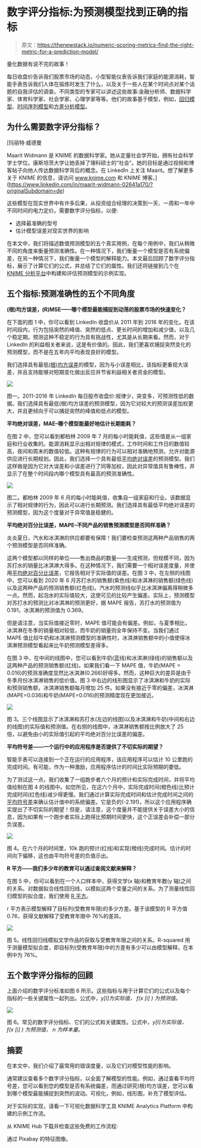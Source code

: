 # 数字评分指标:为预测模型找到正确的指标

> 原文：<https://thenewstack.io/numeric-scoring-metrics-find-the-right-metric-for-a-prediction-model/>

量化数据有说不完的故事！

每日收盘价告诉我们股票市场的动态，小型智能仪表告诉我们家庭的能源消耗，智能手表告诉我们人体在锻炼时发生了什么，以及关于一些人在某个时间点对某个话题的自我评估的调查。不同类型的专家可以讲述这些故事:金融分析师、数据科学家、体育科学家、社会学家、心理学家等等。他们的故事基于模型，例如，[回归模型](https://en.wikipedia.org/wiki/Regression_analysis)、[时间序列模型](https://en.wikipedia.org/wiki/Time_series)和[方差分析模型](https://en.wikipedia.org/wiki/Analysis_of_variance#:~:text=Analysis%2520of%2520variance%2520(ANOVA)%2520is,by%2520the%2520statistician%2520Ronald%2520Fisher.)。

## 为什么需要数字评分指标？

 [玛丽特·威德曼

Maarit Widmann 是 KNIME 的数据科学家。她从定量社会学开始，拥有社会科学学士学位。康斯坦茨大学让她丢掉了理科硕士的“社会”。她的目标是通过视频和博客帖子向他人传达数据科学背后的概念。在 LinkedIn 上关注 Maarit。想了解更多关于 KNIME 的信息，请访问 www.knime.com 和 KNIME 博客。](https://www.linkedin.com/in/maarit-widmann-02641a170/?originalSubdomain=de) 

这些模型在现实世界中有许多后果，从投资组合经理的决策到一天、一周和一年中不同时间的电力定价。需要数字评分指标，以便:

*   选择最准确的型号
*   估计模型误差对现实世界的影响

在本文中，我们将描述数值预测模型的五个真实用例，在每个用例中，我们从稍微不同的角度来衡量预测准确性。在一种情况下，我们衡量一个模型是否有系统偏差，在另一种情况下，我们衡量一个模型的解释能力。本文最后回顾了数字评分指标，展示了计算它们的公式，并总结了它们的属性。我们还将链接到几个在 [KNIME 分析平台](https://www.knime.com/knime-analytics-platform)中构建和评估预测模型的示例实现。

## 五个指标:预测准确性的五个不同角度

**(根)均方误差，(R)MSE——哪个模型最能捕捉到动荡的股票市场的快速变化？**

在下面的图 1 中，你可以看到 LinkedIn 收盘价从 2011 年到 2016 年的变化。在该时间段内，行为包括突然的峰值、突然的低点、更长时间的增加和减少值，以及几个稳定期。预测这种不稳定的行为具有挑战性，尤其是从长期来看。然而，对于 LinkedIn 的利益相关者来说，这是有价值的。因此，我们更喜欢捕捉突然变化的预测模型，而不是在五年内平均表现良好的模型。

我们选择具有最低[(根)均方误差](https://en.wikipedia.org/wiki/Mean_squared_error)的模型，因为与小误差相比，该指标更重视大误差，并且支持能够对短期变化做出反应并节省利益相关者资金的模型。

![](img/c6abf6c49e6428822bdf915e76933d73.png)

图一。2011-2016 年 LinkedIn 每日股市收盘价:规律少，突变多，可预测性低的数据。我们选择具有最低(根)均方误差的预测模型，因为它对较大的预测误差加权更大，并且更倾向于可以捕捉突然的峰值和低点的模型。

**平均绝对误差，MAE–哪个模型能最好地估计长期能耗？**

在图 2 中，您可以看到都柏林 2009 年 7 月的每小时能耗值，这些值是从一组家庭和行业收集的。能源消耗显示出相对规律的模式，工作时间和工作日的数值较高，夜间和周末的数值较低。这种有规律的行为可以相对准确地预测，允许对能源供应进行长期规划。因此，我们选择一个具有最低[平均绝对误差](https://en.wikipedia.org/wiki/Mean_absolute_error)的预测模型。我们这样做是因为它对大误差和小误差进行了同等加权，因此对异常值具有鲁棒性，并显示了在整个时间段内哪个模型具有最高的预测准确性。

![](img/14b083e723a63cfb54af192e41440341.png)

图二。都柏林 2009 年 6 月的每小时能耗值，收集自一组家庭和行业。该数据显示了相对规律的行为，因此可以进行长期预测。我们选择具有最低平均绝对误差的预测模型，因为这个度量对于异常值是稳健的。

**平均绝对百分比误差，MAPE–不同产品的销售预测模型是否同样准确？**

炎炎夏日，汽水和冰淇淋的供应都要有保障！我们要检查预测这两种产品销售的两个预测模型是否同样准确。

这两个模型都以同样的单位——售出商品的数量——生成预测，但规模不同，因为苏打水的销量比冰淇淋大得多。在这种情况下，我们需要一个相对误差度量，并使用[平均绝对百分比误差](https://en.wikipedia.org/wiki/Mean_absolute_percentage_error)，它报告相对于实际值的误差。在图 3 中，在左侧的线图中，您可以看到 2020 年 6 月苏打水的销售额(紫色线)和冰淇淋的销售额(绿色线)以及这两种产品的预测销售额(红色线)。汽水的预测线似乎比冰淇淋偏离得稍微多一点。然而，起泡水的实际值较大，这使可见的比较产生偏差。实际上，预测模型对苏打水的预测比对冰淇淋的预测更好，据 MAPE 报告，苏打水的预测值为 0.191，冰淇淋的预测值为 0.369。

但是请注意，当实际值接近零时，MAPE 值可能会有偏差。例如，与夏季相比，冰淇淋在冬季的销量相对较低，而牛奶的销量则全年保持不变。当我们通过 MAPE 值比较牛奶和冰淇淋预测模型的准确性时，冰淇淋销售额中的小值使得冰淇淋预测模型看起来比牛奶预测模型差得多。

在图 3 中，在中间的线图中，您可以看到牛奶(蓝线)和冰淇淋(绿线)的销售额以及这两种产品的预测销售额(红线)。如果我们看一下 MAPE 值，牛奶(MAPE = 0.016)的预测准确度显然比冰淇淋(0.266)好得多。然而，这种巨大的差异是由于冬季月份冰淇淋销售的低价值。图 3 中右边的线形图显示了冰淇淋和牛奶的实际和预测销售额，冰淇淋销售额每月增加 25 件。如果没有接近于零的偏差，冰淇淋(MAPE=0.036)和牛奶(MAPE=0.016)的预测精度现在更加接近。

![](img/99f5025b3364c70547bfc611db98e56e.png)

图 3。三个线图显示了冰淇淋和苏打水(左边的线图)以及冰淇淋和牛奶(中间和右边的线图)的实际值和预测值。在右侧的线图中，冰淇淋销售额按比例放大了 25 倍，以避免由小的实际值引起的平均绝对百分比误差的偏差。

**平均符号差——一个运行中的应用程序是否提供了不切实际的期望？**

智能手表可以连接到一个正在运行的应用程序，该应用程序可以估计 10 公里跑的完成时间。有可能，作为一种激励，应用程序估计的时间比实际预期的要低。

为了测试这一点，我们收集了一组跑步者六个月的预计和实际完成时间，并将平均值绘制在图 4 的线图中。如您所见，在这六个月中，实际完成时间(橙色线)比预计完成时间(红色线)减少得更慢。我们通过计算实际完成时间和估计完成时间之间的[平均符号差](https://en.wikipedia.org/wiki/Mean_signed_deviation)来确认估计值中的系统偏差。它是负的(-2.191)，所以这个应用程序确实提出了不切实际的期望！但是，请注意，这个度量并不能提供关于误差大小的信息，因为如果有一个跑步者实际上跑得比预期时间更快，这个正误差会补偿一部分负误差。

![](img/77749ef04b47a590fd3152afbd5af8ad.png)

图 4。在六个月的时间里，10k 跑的预计(红线)和实现(橙线)完成时间。估计的时间向下偏移，这也由平均符号差的负值示出。

**R 平方——我们多少年的教育可以通过查阅文献来解释？**

在图 5 中，你可以看到在一个人口样本中，获得文学(x 轴)和教育年数(y 轴)之间的关系。对数据拟合线性回归线，以模拟这两个变量之间的关系。为了测量线性回归模型的拟合度，我们使用 [R 平方](https://en.wikipedia.org/wiki/Coefficient_of_determination)。

r 平方表示模型解释了目标列(受教育年限)的多少方差。基于该模型的 R 平方值 0.76，获得文献解释了受教育年限中 76%的差异。

![](img/3e38a02bf8234c940881f1fadc461500.png)

图 5。线性回归线模拟文学作品的获取与受教育年限之间的关系。R-squared 用于测量模型拟合度，即目标列(受教育年限)中的方差有多少可以由模型解释，在本例中为 76%。

## 五个数字评分指标的回顾

上面介绍的数字评分标准如图 6 所示。这些指标与用于计算它们的公式以及每个指标的一些关键属性一起列出。公式中，*y[I]为实际值， *f(x [i] )* 为预测值。*

![](img/6eddde4cc2464c4d1339fafb95eb041d.png)

图 6。常见的数字评分指标、它们的公式和关键属性。公式中，*y[I]为实际值， *f(x [i] )* 为预测值， *n* 为样本量。*

## 摘要

在本文中，我们介绍了最常用的错误度量，以及它们对模型性能的影响。

通常建议查看多个数字评分指标，以全面了解模型的性能。例如，通过查看平均符号差，您可以看到您的模型是否有系统偏差，而通过研究(根)均方误差，您可以看到哪个模型最能捕捉到突然的波动。可视化，例如，线形图，补充了模型评估。

对于实际的实现，请看一下可视化数据科学工具 KNIME Analytics Platform 中构建的示例工作流。

从 KNIME Hub 下载并检查这些免费的工作流程:

通过 Pixabay 的特征图像。

<svg xmlns:xlink="http://www.w3.org/1999/xlink" viewBox="0 0 68 31" version="1.1"><title>Group</title> <desc>Created with Sketch.</desc></svg>